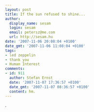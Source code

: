 ```yaml
---
layout: post
title: If the sun refused to shine...
author:
  display_name: sesam
  login: sesam
  email: petersz@me.com
  url: http://sesam.hu
date: '2007-11-06 20:08:04 +0100'
date_gmt: '2007-11-06 11:08:04 +0100'
tags:
- led zeppelin
- thank you
- Human Interest
comments:
- id: 911
  author: Stefan Ernst
  date: '2007-11-07 17:36:57 +0100'
  date_gmt: '2007-11-07 08:36:57 +0100'
  content: hm.
---
```


.

